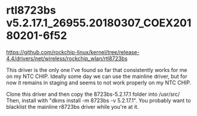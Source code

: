 # rtl8723bs v5.2.17.1_26955.20180307_COEX20180201-6f52
https://github.com/rockchip-linux/kernel/tree/release-4.4/drivers/net/wireless/rockchip_wlan/rtl8723bs

This driver is the only one I've found so far that consistently works
for me on my NTC CHIP. Ideally some day we can use the mainline
driver, but for now it remains in staging and seems to not work properly
on my NTC CHIP.

Clone this driver and then copy the 8723bs-5.2.17.1 folder into /usr/src/
Then, install with "dkms install -m 8723bs -v 5.2.17.1". You probably
want to blacklist the mainline r8723bs driver while you're at it.
